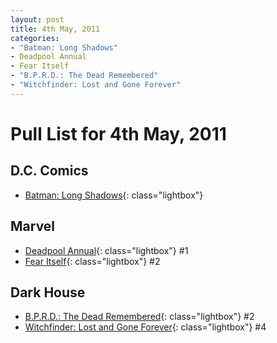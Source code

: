```yaml
---
layout: post
title: 4th May, 2011
categories:
- "Batman: Long Shadows"
- Deadpool Annual
- Fear Itself
- "B.P.R.D.: The Dead Remembered"
- "Witchfinder: Lost and Gone Forever"
---
```


# Pull List for 4th May, 2011

## D.C. Comics

* [Batman: Long Shadows](/media/2011-05-04/batman-long-shadows.jpg){: class="lightbox"}

## Marvel

* [Deadpool Annual](/media/2011-05-04/deadpool-annual-1.jpg){: class="lightbox"} #1
* [Fear Itself](/media/2011-05-04/fear-itself-2.jpg){: class="lightbox"} #2

## Dark House

* [B.P.R.D.: The Dead Remembered](/media/2011-05-04/bprd-the-dead-remembered-2.jpg){: class="lightbox"} #2
* [Witchfinder: Lost and Gone Forever](/media/2011-05-04/witchfinder-lost-and-gone-foverever-4.jpg){: class="lightbox"} #4